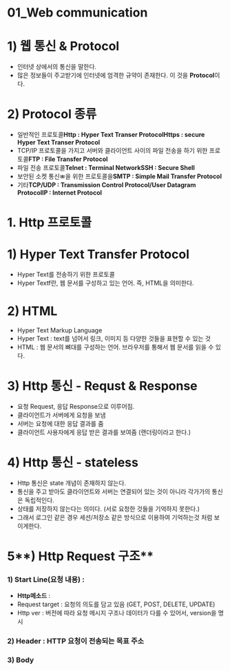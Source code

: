 # 01_Web communication

# **1) 웹 통신 & Protocol**

- 인터넷 상에서의 통신을 말한다.
- 많은 정보들이 주고받기에 인터넷에 엄격한 규약이 존재한다. 이 것을 **Protocol**이다.

# **2) Protocol 종류**

- 일반적인 프로토콜**Http : Hyper Text Transer ProtocolHttps : secure Hyper Text Transer Protocol**
- TCP/IP 프로토콜을 가지고 서버와 클라이언트 사이의 파일 전송을 하기 위한 프로토콜**FTP : File Transfer Protocol**
- 파일 전송 프로토콜**Telnet : Terminal NetworkSSH : Secure Shell**
- 보안된 소켓 통신ㅃ을 위한 프로토콜을**SMTP : Simple Mail Transfer Protocol**
- 기타**TCP/UDP : Transmission Control Protocol/User Datagram ProtocolIP : Internet Protocol**

# **1. Http 프로토콜**

# **1) Hyper Text Transfer Protocol**

- Hyper Text를 전송하기 위한 프로토콜
- Hyper Textf란, 웹 문서를 구성하고 있는 언어. 즉, HTML을 의미한다.

# **2) HTML**

- Hyper Text Markup Language
- Hyper Text : text를 넘어서 링크, 이미지 등 다양한 것들을 표현할 수 있는 것
- HTML : 웹 문서의 뼈대를 구성하는 언어. 브라우저를 통해서 웹 문서를 읽을 수 있다.

# **3) Http 통신 - Requst & Response**

- 요청 Request, 응답 Response으로 이루어짐.
- 클라이언트가 서버에게 요청을 보냄
- 서버는 요청에 대한 응답 결과를 줌
- 클라이언트 사용자에게 응답 받은 결과를 보여줌 (랜더링이라고 한다.)

# **4) Http 통신 - stateless**

- Http 통신은 state 개념이 존재하지 않는다.
- 통신을 주고 받아도 클라이언트와 서버는 연결되어 있는 것이 아니라 각가가의 통신은 독립적인다.
- 상태를 저장하지 않는다는 의미다. (서로 요청한 것들을 기억하지 못한다.)
- 그래서 로그인 같은 경우 세션/저장소 같은 방식으로 이용하여 기억하는것 처럼 보이게한다.

# 5**) Http Request 구조**

### **1) Start Line(요청 내용) :**

- **Http메소드** :
- Request target : 요청의 의도를 담고 있음 (GET, POST, DELETE, UPDATE)
- Http ver : 버전에 따라 요청 메시지 구조나 데이터가 다를 수 있어서, version을 명시

### **2) Header : HTTP 요청이 전송되는 목표 주소**

### **3) Body**